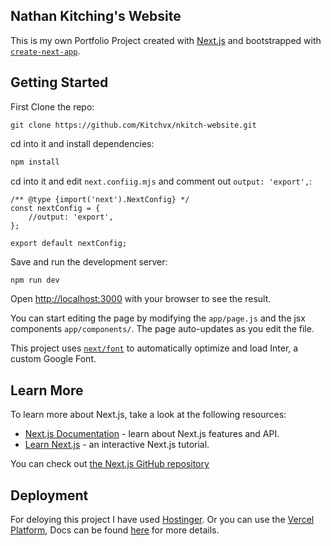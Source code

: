 ## Nathan Kitching's Website

This is my own Portfolio Project created with [Next.js](https://nextjs.org/) and bootstrapped with [`create-next-app`](https://github.com/vercel/next.js/tree/canary/packages/create-next-app).

## Getting Started
First Clone the repo:

```
git clone https://github.com/Kitchvx/nkitch-website.git
```
cd into it and install dependencies:
```bash
npm install
```
cd into it and edit `next.confiig.mjs` and comment out `output: 'export',`:

```
/** @type {import('next').NextConfig} */
const nextConfig = {
    //output: 'export',
};

export default nextConfig;
```

Save and run the development server:

```bash
npm run dev
```

Open [http://localhost:3000](http://localhost:3000) with your browser to see the result.

You can start editing the page by modifying the `app/page.js` and the jsx components `app/components/`. The page auto-updates as you edit the file.

This project uses [`next/font`](https://nextjs.org/docs/basic-features/font-optimization) to automatically optimize and load Inter, a custom Google Font.

## Learn More

To learn more about Next.js, take a look at the following resources:

- [Next.js Documentation](https://nextjs.org/docs) - learn about Next.js features and API.
- [Learn Next.js](https://nextjs.org/learn) - an interactive Next.js tutorial.

You can check out [the Next.js GitHub repository](https://github.com/vercel/next.js/)

## Deployment

For deloying this project I have used [Hostinger](https://hostinger.co.uk?REFERRALCODE=1NATHAN23). Or you can use the [Vercel Platform](https://vercel.com/new?utm_medium=default-template&filter=next.js&utm_source=create-next-app&utm_campaign=create-next-app-readme), Docs can be found [here](https://nextjs.org/docs/deployment) for more details.
